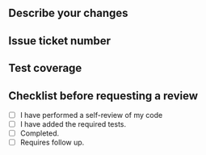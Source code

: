 ## Describe your changes

## Issue ticket number

## Test coverage

## Checklist before requesting a review
- [ ] I have performed a self-review of my code
- [ ] I have added the required tests.
- [ ] Completed.
- [ ] Requires follow up.
